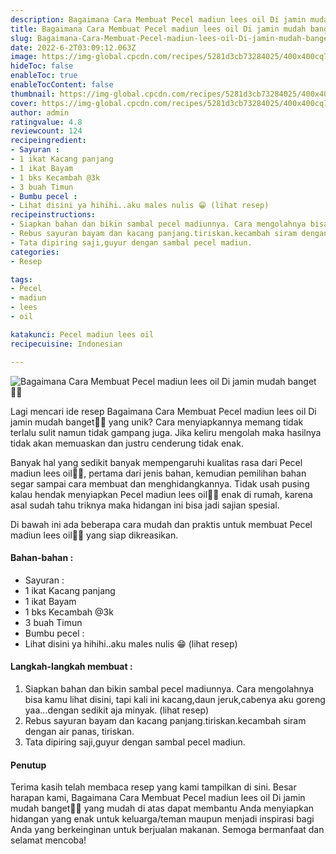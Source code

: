 ```yaml
---
description: Bagaimana Cara Membuat Pecel madiun lees oil Di jamin mudah banget"
title: Bagaimana Cara Membuat Pecel madiun lees oil Di jamin mudah banget
slug: Bagaimana-Cara-Membuat-Pecel-madiun-lees-oil-Di-jamin-mudah-banget
date: 2022-6-2T03:09:12.063Z
image: https://img-global.cpcdn.com/recipes/5281d3cb73284025/400x400cq70/photo.jpg
hideToc: false
enableToc: true
enableTocContent: false
thumbnail: https://img-global.cpcdn.com/recipes/5281d3cb73284025/400x400cq70/photo.jpg
cover: https://img-global.cpcdn.com/recipes/5281d3cb73284025/400x400cq70/photo.jpg
author: admin
ratingvalue: 4.8
reviewcount: 124
recipeingredient:
- Sayuran :
- 1 ikat Kacang panjang
- 1 ikat Bayam
- 1 bks Kecambah @3k
- 3 buah Timun
- Bumbu pecel :
- Lihat disini ya hihihi..aku males nulis 😁 (lihat resep)
recipeinstructions:
- Siapkan bahan dan bikin sambal pecel madiunnya. Cara mengolahnya bisa kamu lihat disini, tapi kali ini kacang,daun jeruk,cabenya aku goreng yaa...dengan sedikit aja minyak. (lihat resep)
- Rebus sayuran bayam dan kacang panjang.tiriskan.kecambah siram dengan air panas, tiriskan.
- Tata dipiring saji,guyur dengan sambal pecel madiun.
categories:
- Resep

tags:
- Pecel
- madiun
- lees
- oil

katakunci: Pecel madiun lees oil
recipecuisine: Indonesian

---
```


![Bagaimana Cara Membuat Pecel madiun lees oil Di jamin mudah banget👩‍🍳](https://img-global.cpcdn.com/recipes/5281d3cb73284025/400x400cq70/photo.jpg)

Lagi mencari ide resep Bagaimana Cara Membuat Pecel madiun lees oil Di jamin mudah banget👩‍🍳 yang unik? Cara menyiapkannya memang tidak terlalu sulit namun tidak gampang juga. Jika keliru mengolah maka hasilnya tidak akan memuaskan dan justru cenderung tidak enak.

Banyak hal yang sedikit banyak mempengaruhi kualitas rasa dari Pecel madiun lees oil👩‍🍳, pertama dari jenis bahan, kemudian pemilihan bahan segar sampai cara membuat dan menghidangkannya. Tidak usah pusing kalau hendak menyiapkan Pecel madiun lees oil👩‍🍳 enak di rumah, karena asal sudah tahu triknya maka hidangan ini bisa jadi sajian spesial.

Di bawah ini ada beberapa cara mudah dan praktis untuk membuat Pecel madiun lees oil👩‍🍳 yang siap dikreasikan.

<!--inarticleads1-->

#### Bahan-bahan :

- Sayuran :
- 1 ikat Kacang panjang
- 1 ikat Bayam
- 1 bks Kecambah @3k
- 3 buah Timun
- Bumbu pecel :
- Lihat disini ya hihihi..aku males nulis 😁 (lihat resep)

<!--inarticleads2-->

#### Langkah-langkah membuat :

1. Siapkan bahan dan bikin sambal pecel madiunnya. Cara mengolahnya bisa kamu lihat disini, tapi kali ini kacang,daun jeruk,cabenya aku goreng yaa...dengan sedikit aja minyak. (lihat resep)
1. Rebus sayuran bayam dan kacang panjang.tiriskan.kecambah siram dengan air panas, tiriskan.
1. Tata dipiring saji,guyur dengan sambal pecel madiun.

#### Penutup

Terima kasih telah membaca resep yang kami tampilkan di sini. Besar harapan kami, Bagaimana Cara Membuat Pecel madiun lees oil Di jamin mudah banget👩‍🍳 yang mudah di atas dapat membantu Anda menyiapkan hidangan yang enak untuk keluarga/teman maupun menjadi inspirasi bagi Anda yang berkeinginan untuk berjualan makanan. Semoga bermanfaat dan selamat mencoba!